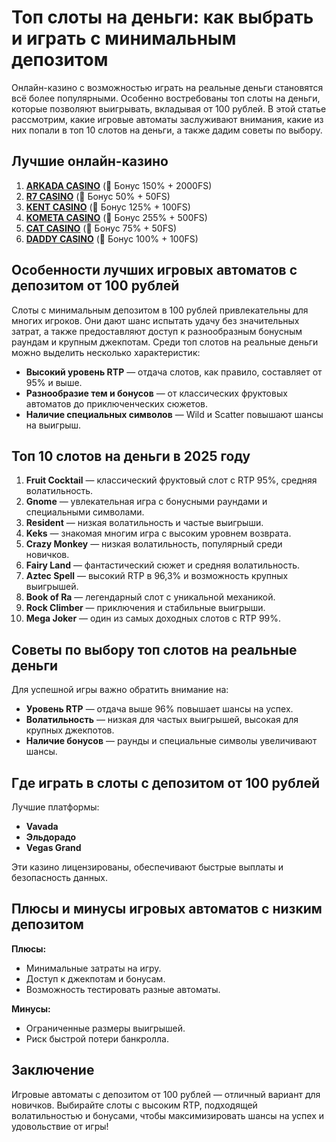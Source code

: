 # Топ слоты на деньги: как выбрать и играть с минимальным депозитом

Онлайн-казино с возможностью играть на реальные деньги становятся всё более популярными. Особенно востребованы топ слоты на деньги, которые позволяют выигрывать, вкладывая от 100 рублей. В этой статье рассмотрим, какие игровые автоматы заслуживают внимания, какие из них попали в топ 10 слотов на деньги, а также дадим советы по выбору.

## Лучшие онлайн-казино

1. **[ARKADA CASINO](https://clck.ru/3Mmm7v "ARKADA CASINO")** (🎁 Бонус 150% + 2000FS)
2. **[R7 CASINO](https://clck.ru/3Mmm8s "R7 CASINO")** (🎁 Бонус 50% + 50FS)
3. **[KENT CASINO](https://clck.ru/3Mmm9w "KENT CASINO")** (🎁 Бонус 125% + 100FS)
4. **[KOMETA CASINO](https://clck.ru/3MmmAP "KOMETA CASINO")** (🎁 Бонус 255% + 500FS)
5. **[CAT CASINO](https://clck.ru/3MmmAn "CAT CASINO")** (🎁 Бонус 75% + 50FS)
6. **[DADDY CASINO](https://clck.ru/3MmmBB "DADDY CASINO")** (🎁 Бонус 100% + 100FS)

## Особенности лучших игровых автоматов с депозитом от 100 рублей
Слоты с минимальным депозитом в 100 рублей привлекательны для многих игроков. Они дают шанс испытать удачу без значительных затрат, а также предоставляют доступ к разнообразным бонусным раундам и крупным джекпотам. Среди топ слотов на реальные деньги можно выделить несколько характеристик:

- **Высокий уровень RTP** — отдача слотов, как правило, составляет от 95% и выше.
- **Разнообразие тем и бонусов** — от классических фруктовых автоматов до приключенческих сюжетов.
- **Наличие специальных символов** — Wild и Scatter повышают шансы на выигрыш.

## Топ 10 слотов на деньги в 2025 году

1. **Fruit Cocktail** — классический фруктовый слот с RTP 95%, средняя волатильность.
2. **Gnome** — увлекательная игра с бонусными раундами и специальными символами.
3. **Resident** — низкая волатильность и частые выигрыши.
4. **Keks** — знакомая многим игра с высоким уровнем возврата.
5. **Crazy Monkey** — низкая волатильность, популярный среди новичков.
6. **Fairy Land** — фантастический сюжет и средняя волатильность.
7. **Aztec Spell** — высокий RTP в 96,3% и возможность крупных выигрышей.
8. **Book of Ra** — легендарный слот с уникальной механикой.
9. **Rock Climber** — приключения и стабильные выигрыши.
10. **Mega Joker** — один из самых доходных слотов с RTP 99%.

## Советы по выбору топ слотов на реальные деньги

Для успешной игры важно обратить внимание на:

- **Уровень RTP** — отдача выше 96% повышает шансы на успех.
- **Волатильность** — низкая для частых выигрышей, высокая для крупных джекпотов.
- **Наличие бонусов** — раунды и специальные символы увеличивают шансы.

## Где играть в слоты с депозитом от 100 рублей

Лучшие платформы:

- **Vavada**
- **Эльдорадо**
- **Vegas Grand**

Эти казино лицензированы, обеспечивают быстрые выплаты и безопасность данных.

## Плюсы и минусы игровых автоматов с низким депозитом
**Плюсы:**

- Минимальные затраты на игру.
- Доступ к джекпотам и бонусам.
- Возможность тестировать разные автоматы.

**Минусы:**

- Ограниченные размеры выигрышей.
- Риск быстрой потери банкролла.

## Заключение

Игровые автоматы с депозитом от 100 рублей — отличный вариант для новичков. Выбирайте слоты с высоким RTP, подходящей волатильностью и бонусами, чтобы максимизировать шансы на успех и удовольствие от игры!
